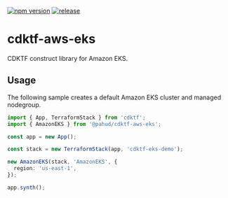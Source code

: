 [![npm version](https://badge.fury.io/js/@pahud%2Fcdktf-aws-eks.svg)](https://badge.fury.io/js/@pahud%2Fcdktf-aws-eks)
[![release](https://github.com/pahud/cdktf-aws-eks/actions/workflows/release.yml/badge.svg)](https://github.com/pahud/cdktf-aws-eks/actions/workflows/release.yml)


# cdktf-aws-eks

CDKTF construct library for Amazon EKS.

## Usage

The following sample creates a default Amazon EKS cluster and managed nodegroup.

```ts
import { App, TerraformStack } from 'cdktf';
import { AmazonEKS } from '@pahud/cdktf-aws-eks';

const app = new App();

const stack = new TerraformStack(app, 'cdktf-eks-demo');

new AmazonEKS(stack, 'AmazonEKS', {
  region: 'us-east-1',
});

app.synth();
```
